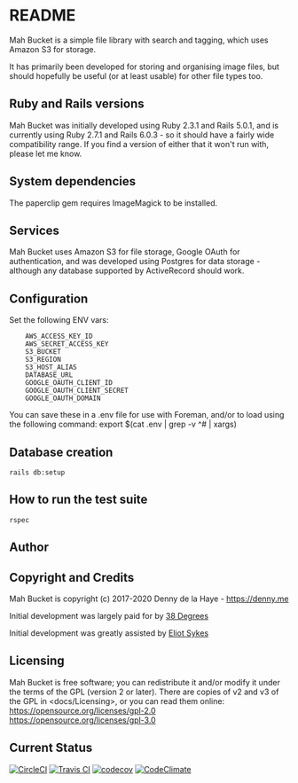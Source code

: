 # README

Mah Bucket is a simple file library with search and tagging, which uses Amazon
S3 for storage.

It has primarily been developed for storing and organising image files, but
should hopefully be useful (or at least usable) for other file types too.


## Ruby and Rails versions

Mah Bucket was initially developed using Ruby 2.3.1 and Rails 5.0.1, and is
currently using Ruby 2.7.1 and Rails 6.0.3 - so it should have a fairly wide
compatibility range. If you find a version of either that it won't run with,
please let me know.


## System dependencies

The paperclip gem requires ImageMagick to be installed.


## Services

Mah Bucket uses Amazon S3 for file storage, Google OAuth for authentication,
and was developed using Postgres for data storage - although any database
supported by ActiveRecord should work.


## Configuration

Set the following ENV vars:
```
    AWS_ACCESS_KEY_ID
    AWS_SECRET_ACCESS_KEY
    S3_BUCKET
    S3_REGION
    S3_HOST_ALIAS
    DATABASE_URL
    GOOGLE_OAUTH_CLIENT_ID
    GOOGLE_OAUTH_CLIENT_SECRET
    GOOGLE_OAUTH_DOMAIN
```

You can save these in a .env file for use with Foreman, and/or to load using
the following command: export $(cat .env | grep -v ^# | xargs)


## Database creation

`rails db:setup`


## How to run the test suite

`rspec`


## Author


## Copyright and Credits

Mah Bucket is copyright (c) 2017-2020 Denny de la Haye - https://denny.me

Initial development was largely paid for by [38 Degrees](https://38degrees.org.uk)

Initial development was greatly assisted by [Eliot Sykes](https://eliotsykes.com)


## Licensing

Mah Bucket is free software; you can redistribute it and/or modify it
under the terms of the GPL (version 2 or later). There are copies of
v2 and v3 of the GPL in <docs/Licensing>, or you can read them online:  
https://opensource.org/licenses/gpl-2.0  
https://opensource.org/licenses/gpl-3.0


## Current Status

[![CircleCI](https://circleci.com/gh/denny/MahBucket.svg?style=svg)](https://circleci.com/gh/denny/MahBucket)  [![Travis CI](https://travis-ci.org/denny/MahBucket.svg?branch=master)](https://travis-ci.org/denny/MahBucket)  [![codecov](https://codecov.io/gh/denny/MahBucket/branch/master/graph/badge.svg)](https://codecov.io/gh/denny/MahBucket)  [![CodeClimate](https://api.codeclimate.com/v1/badges/7bc3b576f0265db7b8f8/maintainability)](https://codeclimate.com/github/denny/MahBucket/maintainability)
